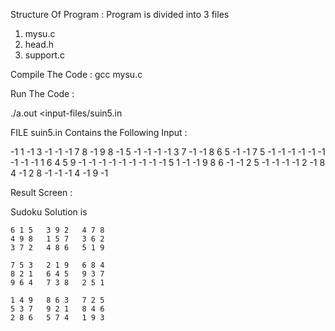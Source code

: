 Structure Of Program :
Program is divided into 3 files 
1. mysu.c
2. head.h
3. support.c


Compile The Code :
gcc mysu.c

Run The Code :

./a.out <input-files/suin5.in

FILE suin5.in Contains the Following Input :

-1 1 -1 3 -1 -1 -1 7 8
-1 9 8 -1 5 -1 -1 -1 -1
3 7 -1 -1 8 6 5 -1 -1
7 5 -1 -1 -1 -1 -1 -1 -1
-1 -1 1 6 4 5 9 -1 -1
-1 -1 -1 -1 -1 -1 -1 5 1
-1 -1 9 8 6 -1 -1 2 5
-1 -1 -1 -1 2 -1 8 4 -1
2 8 -1 -1 -1 4 -1 9 -1


Result Screen :

Sudoku Solution is 

	6 1 5 	3 9 2 	4 7 8 
	4 9 8 	1 5 7 	3 6 2 
	3 7 2 	4 8 6 	5 1 9 

	7 5 3 	2 1 9 	6 8 4 
	8 2 1 	6 4 5 	9 3 7 
	9 6 4 	7 3 8 	2 5 1 

	1 4 9 	8 6 3 	7 2 5 
	5 3 7 	9 2 1 	8 4 6 
	2 8 6 	5 7 4 	1 9 3 

